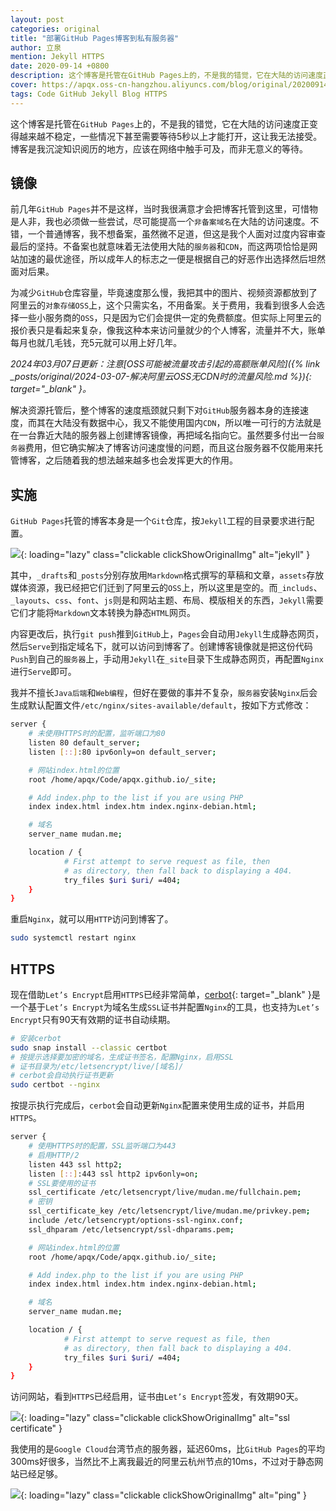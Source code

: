 ```yaml
---
layout: post
categories: original
title: "部署GitHub Pages博客到私有服务器"
author: 立泉
mention: Jekyll HTTPS
date: 2020-09-14 +0800
description: 这个博客是托管在GitHub Pages上的，不是我的错觉，它在大陆的访问速度正变得越来越不稳定，一些情况下甚至需要等待5秒以上才能打开，这让我无法接受。博客是我沉淀知识阅历的地方，应该在网络中触手可及，而非无意义的等待。
cover: https://apqx.oss-cn-hangzhou.aliyuncs.com/blog/original/20200914/jekyll_project.png
tags: Code GitHub Jekyll Blog HTTPS
---
```


这个博客是托管在`GitHub Pages`上的，不是我的错觉，它在大陆的访问速度正变得越来越不稳定，一些情况下甚至需要等待5秒以上才能打开，这让我无法接受。博客是我沉淀知识阅历的地方，应该在网络中触手可及，而非无意义的等待。

## 镜像

前几年`GitHub Pages`并不是这样，当时我很满意才会把博客托管到这里，可惜物是人非，我也必须做一些尝试，尽可能提高一个`非备案域名`在大陆的访问速度。不错，一个普通博客，我不想备案，虽然微不足道，但这是我个人面对过度内容审查最后的坚持。不备案也就意味着无法使用大陆的`服务器`和`CDN`，而这两项恰恰是网站加速的最优途径，所以成年人的标志之一便是根据自己的好恶作出选择然后坦然面对后果。

为减少`GitHub`仓库容量，毕竟速度那么慢，我把其中的图片、视频资源都放到了阿里云的`对象存储OSS`上，这个只需实名，不用备案。关于费用，我看到很多人会选择一些小服务商的`OSS`，只是因为它们会提供一定的免费额度。但实际上阿里云的报价表只是看起来复杂，像我这种本来访问量就少的个人博客，流量并不大，账单每月也就几毛钱，充5元就可以用上好几年。

*2024年03月07日更新：注意[OSS可能被流量攻击引起的高额账单风险]({% link _posts/original/2024-03-07-解决阿里云OSS无CDN时的流量风险.md %}){: target="_blank" }。*

解决资源托管后，整个博客的速度瓶颈就只剩下对`GitHub`服务器本身的连接速度，而其在大陆没有数据中心，我又不能使用国内`CDN`，所以唯一可行的方法就是在一台靠近大陆的服务器上创建博客镜像，再把域名指向它。虽然要多付出一台`服务器`费用，但它确实解决了博客访问速度慢的问题，而且这台服务器不仅能用来托管博客，之后随着我的想法越来越多也会发挥更大的作用。

## 实施

`GitHub Pages`托管的博客本身是一个`Git`仓库，按`Jekyll`工程的目录要求进行配置。

![](https://apqx.oss-cn-hangzhou.aliyuncs.com/blog/original/20200914/jekyll_project.png){: loading="lazy" class="clickable clickShowOriginalImg" alt="jekyll" }

其中，`_drafts`和`_posts`分别存放用`Markdown`格式撰写的草稿和文章，`assets`存放媒体资源，我已经把它们迁到了阿里云的`OSS`上，所以这里是空的。而`_includs`、`_layouts`、`css`、`font`、`js`则是和网站主题、布局、模版相关的东西，`Jekyll`需要它们才能将`Markdown`文本转换为静态`HTML`网页。

内容更改后，执行`git push`推到`GitHub`上，`Pages`会自动用`Jekyll`生成静态网页，然后`Serve`到指定域名下，就可以访问到博客了。创建博客镜像就是把这份代码`Push`到自己的`服务器`上，手动用`Jekyll`在`_site`目录下生成静态网页，再配置`Nginx`进行`Serve`即可。

我并不擅长`Java后端`和`Web编程`，但好在要做的事并不复杂，`服务器`安装`Nginx`后会生成默认配置文件`/etc/nginx/sites-available/default`，按如下方式修改：

```sh
server {
    # 未使用HTTPS时的配置，监听端口为80
    listen 80 default_server;
    listen [::]:80 ipv6only=on default_server;

    # 网站index.html的位置
    root /home/apqx/Code/apqx.github.io/_site;

    # Add index.php to the list if you are using PHP
    index index.html index.htm index.nginx-debian.html;

    # 域名
    server_name mudan.me;

    location / {
            # First attempt to serve request as file, then
            # as directory, then fall back to displaying a 404.
            try_files $uri $uri/ =404;
    }
}
```

重启`Nginx`，就可以用`HTTP`访问到博客了。

```sh
sudo systemctl restart nginx
```

## HTTPS

现在借助`Let’s Encrypt`启用`HTTPS`已经非常简单，[cerbot](https://certbot.eff.org/lets-encrypt/ubuntufocal-nginx){: target="_blank" }是一个基于`Let’s Encrypt`为域名生成`SSL`证书并配置`Nginx`的工具，也支持为`Let’s Encrypt`只有90天有效期的证书自动续期。

```sh
# 安装cerbot
sudo snap install --classic certbot
# 按提示选择要加密的域名，生成证书签名，配置Nginx，启用SSL
# 证书目录为/etc/letsencrypt/live/[域名]/
# cerbot会自动执行证书更新
sudo certbot --nginx
```

按提示执行完成后，`cerbot`会自动更新`Nginx`配置来使用生成的证书，并启用`HTTPS`。

```sh
server {
    # 使用HTTPS时的配置，SSL监听端口为443
    # 启用HTTP/2
    listen 443 ssl http2; 
    listen [::]:443 ssl http2 ipv6only=on; 
    # SSL要使用的证书
    ssl_certificate /etc/letsencrypt/live/mudan.me/fullchain.pem; 
    # 密钥
    ssl_certificate_key /etc/letsencrypt/live/mudan.me/privkey.pem; 
    include /etc/letsencrypt/options-ssl-nginx.conf; 
    ssl_dhparam /etc/letsencrypt/ssl-dhparams.pem; 

    # 网站index.html的位置
    root /home/apqx/Code/apqx.github.io/_site;

    # Add index.php to the list if you are using PHP
    index index.html index.htm index.nginx-debian.html;

    # 域名
    server_name mudan.me;

    location / {
            # First attempt to serve request as file, then
            # as directory, then fall back to displaying a 404.
            try_files $uri $uri/ =404;
    }
}
```

访问网站，看到`HTTPS`已经启用，证书由`Let’s Encrypt`签发，有效期90天。

![](https://apqx.oss-cn-hangzhou.aliyuncs.com/blog/original/20200914/lets_encrypt.jpg){: loading="lazy" class="clickable clickShowOriginalImg" alt="ssl certificate" }

我使用的是`Google Cloud`台湾节点的服务器，延迟60ms，比`GitHub Pages`的平均300ms好很多，当然比不上离我最近的阿里云杭州节点的10ms，不过对于静态网站已经足够。

![](https://apqx.oss-cn-hangzhou.aliyuncs.com/blog/original/20200914/ping_apqxme.jpg){: loading="lazy" class="clickable clickShowOriginalImg" alt="ping" }